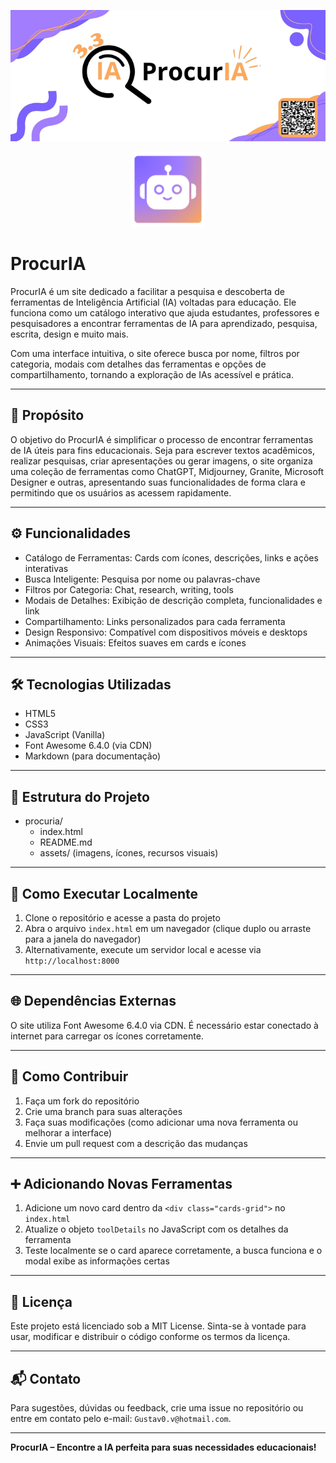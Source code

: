 <p align="center">
  <img src="./assets/Banner.jpg" alt="Banner ProcurIA" style="max-width: 100%;">
</p>

<p align="center">
  <img src="./assets/logo.svg" alt="Logo ProcurIA" width="120">
</p>

# ProcurIA

ProcurIA é um site dedicado a facilitar a pesquisa e descoberta de ferramentas de Inteligência Artificial (IA) voltadas para educação. Ele funciona como um catálogo interativo que ajuda estudantes, professores e pesquisadores a encontrar ferramentas de IA para aprendizado, pesquisa, escrita, design e muito mais.

Com uma interface intuitiva, o site oferece busca por nome, filtros por categoria, modais com detalhes das ferramentas e opções de compartilhamento, tornando a exploração de IAs acessível e prática.

---

## 🎯 Propósito

O objetivo do ProcurIA é simplificar o processo de encontrar ferramentas de IA úteis para fins educacionais. Seja para escrever textos acadêmicos, realizar pesquisas, criar apresentações ou gerar imagens, o site organiza uma coleção de ferramentas como ChatGPT, Midjourney, Granite, Microsoft Designer e outras, apresentando suas funcionalidades de forma clara e permitindo que os usuários as acessem rapidamente.

---

## ⚙️ Funcionalidades

- Catálogo de Ferramentas: Cards com ícones, descrições, links e ações interativas  
- Busca Inteligente: Pesquisa por nome ou palavras-chave  
- Filtros por Categoria: Chat, research, writing, tools  
- Modais de Detalhes: Exibição de descrição completa, funcionalidades e link  
- Compartilhamento: Links personalizados para cada ferramenta  
- Design Responsivo: Compatível com dispositivos móveis e desktops  
- Animações Visuais: Efeitos suaves em cards e ícones  

---

## 🛠️ Tecnologias Utilizadas

- HTML5  
- CSS3  
- JavaScript (Vanilla)  
- Font Awesome 6.4.0 (via CDN)  
- Markdown (para documentação)

---

## 📁 Estrutura do Projeto

- procuria/  
  - index.html  
  - README.md  
  - assets/ (imagens, ícones, recursos visuais)

---

## 🚀 Como Executar Localmente

1. Clone o repositório e acesse a pasta do projeto  
2. Abra o arquivo `index.html` em um navegador (clique duplo ou arraste para a janela do navegador)  
3. Alternativamente, execute um servidor local e acesse via `http://localhost:8000`

---

## 🌐 Dependências Externas

O site utiliza Font Awesome 6.4.0 via CDN. É necessário estar conectado à internet para carregar os ícones corretamente.

---

## 🤝 Como Contribuir

1. Faça um fork do repositório  
2. Crie uma branch para suas alterações  
3. Faça suas modificações (como adicionar uma nova ferramenta ou melhorar a interface)  
4. Envie um pull request com a descrição das mudanças

---

## ➕ Adicionando Novas Ferramentas

1. Adicione um novo card dentro da `<div class="cards-grid">` no `index.html`  
2. Atualize o objeto `toolDetails` no JavaScript com os detalhes da ferramenta  
3. Teste localmente se o card aparece corretamente, a busca funciona e o modal exibe as informações certas

---

## 📄 Licença

Este projeto está licenciado sob a MIT License. Sinta-se à vontade para usar, modificar e distribuir o código conforme os termos da licença.

---

## 📬 Contato

Para sugestões, dúvidas ou feedback, crie uma issue no repositório ou entre em contato pelo e-mail: `Gustav0.v@hotmail.com`.

---

**ProcurIA – Encontre a IA perfeita para suas necessidades educacionais!**
